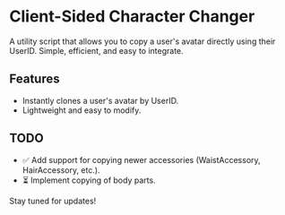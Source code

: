 # Client-Sided Character Changer

A utility script that allows you to copy a user's avatar directly using their UserID. Simple, efficient, and easy to integrate.

## Features
- Instantly clones a user's avatar by UserID.
- Lightweight and easy to modify.

## TODO

- ✅ Add support for copying newer accessories (WaistAccessory, HairAccessory, etc.).
- ⏳ Implement copying of body parts.

Stay tuned for updates!
